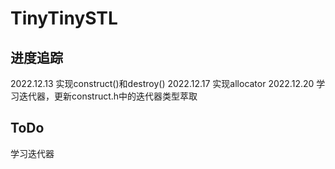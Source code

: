 # TinyTinySTL
## 进度追踪
2022.12.13 实现construct()和destroy()
2022.12.17 实现allocator
2022.12.20 学习迭代器，更新construct.h中的迭代器类型萃取
## ToDo
学习迭代器
